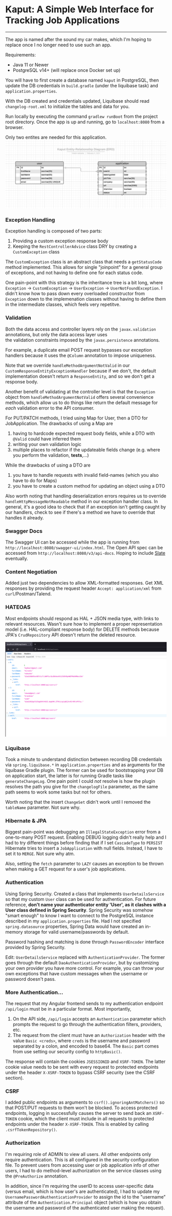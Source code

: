 # Kaput: A Simple Web Interface for Tracking Job Applications
---

The app is named after the sound my car makes, which I'm hoping to replace once 
I no longer need to use such an app.  

Requirements:
- Java 11 or Newer
- PostgreSQL v14+ (will replace once Docker set up)

You will have to first create a database named `kaput` in PostgreSQL, then update the DB credentials 
in `build.gradle` (under the liquibase task) and `application.properties`.  

With the DB created and credentials updated, Liquibase should read `changelog-root.xml` to initialize the 
tables and data for you.

Run locally by executing the command `gradlew runBoot` from the project root directory. Once the app is up and 
running, go to `localhost:8080` from a browser.  

Only two entites are needed for this application.  
![entity-relationship diagram](./img/erd.png)

### Exception Handling
Exception handling is composed of two parts:
1. Providing a custom exception response body
2. Keeping the `RestControllerAdvice` class DRY by creating a `CustomException` class

The `CustomException` class is an abstract class that needs a `getStatusCode` method implemented. This 
allows for single "joinpoint" for a general group of exceptions, and not having to define one for each 
status code.  

One pain-point with this strategy is the inheritance tree is a bit long, where `Exception` -> `CustomException` -> 
`UserException` -> `UserNotFoundException`. I didn't know how to pass down every overloaded constructor from `Exception` 
down to the implemenation classes without having to define them in the intermediate classes, which feels very repetitve.  

### Validation
Both the data access and controller layers rely on the `javax.validation` annotations, but only the data access layer uses  
the validation constraints imposed by the `javax.persistence` annotations.

For example, a duplicate email POST request bypasses our exception handlers because it uses the `@Column` annotation to impose uniqueness.

Note that we override `handleMethodArgumentNotValid` in our `CustomResponseEntityExceptionHandler` because if we don't, the default 
implementation doesn't return a `ResponseEntity`, and so we don't get a response body.  

Another benefit of validating at the controller level is that the `Exception` object from `handleMethodArgumentNotValid` offers several 
convenience methods, which allow us to do things like return the default message for _each_ validation error to the API consumer.  

For PUT/PATCH methods, I tried using Map for User, then a DTO for JobApplication. The drawbacks of using a Map are
1. having to hardcode expected request body fields, while a DTO with `@Valid` could have inferred them  
2. writing your own validation logic
3. multiple places to refactor if the updateable fields change (e.g. where you perform the validation, **tests**,...)

While the drawbacks of using a DTO are 
1. you have to handle requests with invalid field-names (which you also have to do for Maps)
2. you have to create a custom method for updating an object using a DTO 

Also worth noting that handling deserialization errors requires us to override `handleHttpMessageNotReadable` method in our exception handler 
class. In general, it's a good idea to check that if an exception isn't getting caught by our handlers, check to see if there's a method 
we have to override that handles it already.

### Swagger Docs 
The Swagger UI can be accessed while the app is running from `http://localhost:8080/swagger-ui/index.html`. The Open API spec can be accessed 
from `http://localhost:8080/v3/api-docs`. Hoping to include [Slate](https://github.com/slatedocs/slate) eventually.  

### Content Negotiation
Added just two dependencies to allow XML-formatted responses. Get XML responses by providing the request header `Accept: application/xml` from  
`curl`/Postman/Talend.   

### HATEOAS
Most endpoints should respond as HAL + JSON media type, with links to relevant resources. Wasn't sure how to implement a proper representation 
model (i.e. HAL-compliant response body) for DELETE methods because JPA's `CrudRepository` API doesn't return the deleted resource.  

![hal+json for GET /users](./img/hateoas.png)  

### Liquibase  
Took a minute to understand distinction between recording DB credentials via `spring.liquibase.*` in `application.properties` and as arguments for the liquibase Gradle plugin. The former can be used for bootstrapping your DB on application start, the latter is for running Gradle tasks like `generateChangeLog`. One pain point I could _not_ resolve is how the plugin resolves the path you give for the `changelogFile` parameter, as the same path seems to work some tasks but not for others.  

Worth noting that the insert `ChangeSet` didn't work until I removed the `tableName` parameter. Not sure why.  

### Hibernate & JPA
Biggest pain-point was debugging an `IllegalStateException` error from a one-to-many POST request. Enabling DEBUG logging didn't really help 
and I had to try different things before finding that if I set `CascadeType` to `PERSIST` Hibernate tries to insert a `JobApplication` with null fields. Instead, I have to set it to `MERGE`. Not sure why atm.  

Also, setting the `fetch` parameter to `LAZY` causes an exception to be thrown when making a GET request for a user's job applications.  

### Authentication  
Using Spring Security. Created a class that implements `UserDetailsService` so that my custom `User` class can be used for authentication. For 
future reference, **don't name your authenticator entity 'User', as it clashes with a User class defined in Spring Security**. Spring Security was somehow "smart enough" to know I want to connect to the PostgreSQL instance described in my `application.properties` file. Had I not specified `spring.datasource` properties, Spring Data would have created an in-memory storage for valid username/passwords by default.  

Password hashing and matching is done through `PasswordEncoder` interface provided by Spring Security.

Edit: `UserDetailsService` replaced with `AuthenticationProvider`. The former goes through the default `DaoAuthenticationProvider`, but by customizing your own provider you have more control. For example, you can throw your own exceptions that have custom messages when the username or password doesn't pass.  

### More Authentication...
The request that my Angular frontend sends to my authentication endpoint `/api/login` must be in a particular format. Most importantly, 
1. On the API side, `/api/login` accepts an `Authentication` parameter which prompts the request to go through the authentication filters, providers, etc.
2. The request from the client must have an `Authorization` header with the value `Basic <creds>`, where `creds` is the username and password separated by a colon, and encoded to base64. The `Basic` part comes from use setting our security config to `httpBasic()`.  

The response will contain the cookies `JSESSIONID` and `XSRF-TOKEN`. The latter cookie value needs to be sent with every request to protected endpoints under the header `X-XSRF-TOKEN` to bypass CSRF security (see the CSRF section).

### CSRF 
I added public endpoints as arguments to `csrf().ignoringAntMatchers()` so that POST/PUT requests to them won't be blocked. To access protected endpoints, logging in successfully causes the server to send back an `XSRF-TOKEN` cookie, which the client must include in all requests to protected endpoints under the header `X-XSRF-TOKEN`. This is enabled by calling `.csrfTokenRepository()`.

### Authorization  
I'm requiring role of ADMIN to view all users. All other endpoints only require authentication. This is all configured in the security configuration file. To prevent users from accessing user or job application info of other users, I had to do method-level authorization on the service classes using the `@PreAuthorize` annotation.   

In addition, since I'm requiring the userID to access user-specific data (versus email, which is how user's are authenticated), I had to update my `UsernamePasswordAuthenticationProvider` to assign the id to the "username" attribute of the `Authentication.Principal` object (which is how you obtain the username and password of the authenticated user making the request).  

